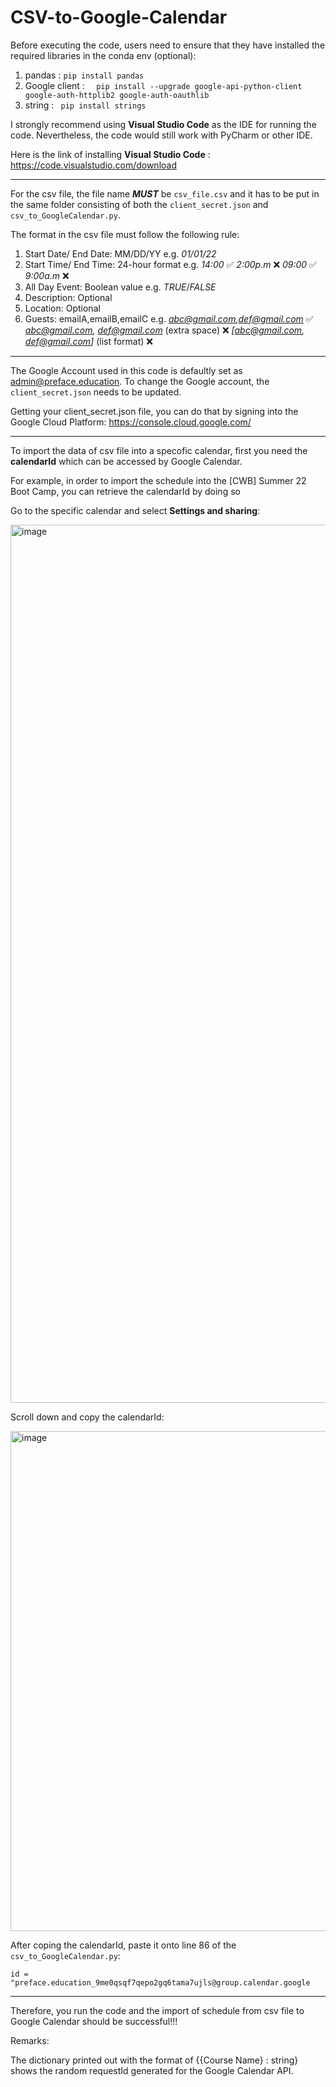 # CSV-to-Google-Calendar

Before executing the code, users need to ensure that they have installed the required libraries in the conda env (optional):
1. pandas : ``` pip install pandas ```
2. Google client : ```  pip install --upgrade google-api-python-client google-auth-httplib2 google-auth-oauthlib```
3. string : ``` pip install strings```


I strongly recommend using **Visual Studio Code** as the IDE for running the code.
Nevertheless, the code would still work with PyCharm or other IDE.

Here is the link of installing **Visual Studio Code** : https://code.visualstudio.com/download

___________________________________________________________________________________________________________________________________________________________

For the csv file, the file name ***MUST*** be ```csv_file.csv``` and it has to be put in the same folder consisting of both the 
```client_secret.json``` and ```csv_to_GoogleCalendar.py```.

The format in the csv file must follow the following rule:
1. Start Date/ End Date: MM/DD/YY e.g. *01/01/22*
2. Start Time/ End Time: 24-hour format e.g. *14:00* ✅ *2:00p.m* ❌ *09:00* ✅ *9:00a.m* ❌
3. All Day Event: Boolean value e.g. *TRUE*/*FALSE*
4. Description: Optional
5. Location: Optional
6. Guests: emailA,emailB,emailC e.g. *abc@gmail.com,def@gmail.com* ✅ *abc@gmail.com, def@gmail.com* (extra space) ❌ *[abc@gmail.com, def@gmail.com]* (list format) ❌

___________________________________________________________________________________________________________________________________________________________

The Google Account used in this code is defaultly set as admin@preface.education. To change the Google account, the ```client_secret.json``` needs to be updated.

Getting your client_secret.json file, you can do that by signing into the Google Cloud Platform:
https://console.cloud.google.com/

___________________________________________________________________________________________________________________________________________________________

To import the data of csv file into a specofic calendar, first you need the **calendarId** which can be accessed by Google Calendar.

For example, in order to import the schedule into the [CWB] Summer 22 Boot Camp, you can retrieve the calendarId by doing so

Go to the specific calendar and select **Settings and sharing**:

<img width="1405" alt="image" src="https://user-images.githubusercontent.com/108719212/186839716-c167cda3-2ce1-472e-bbb3-f11cc7eac671.png">

Scroll down and copy the calendarId:

<img width="800" alt="image" src="https://user-images.githubusercontent.com/108719212/186839947-62ec5627-f04b-45e4-a485-de2a69ecb069.png">

After coping the calendarId, paste it onto line 86 of the ```csv_to_GoogleCalendar.py```:

```id = "preface.education_9me0qsqf7qepo2gq6tama7ujls@group.calendar.google ```
___________________________________________________________________________________________________________________________________________________________

Therefore, you run the code and the import of schedule from csv file to Google Calendar should be successful!!!

Remarks:

The dictionary printed out with the format of {{Course Name} : string} shows the random requestId generated for the Google Calendar API.


